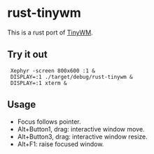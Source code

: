 rust-tinywm
===========

This is a rust port of [TinyWM](http://incise.org/tinywm.html).

Try it out
-----------
```
 Xephyr -screen 800x600 :1 &
 DISPLAY=:1 ./target/debug/rust-tinywm &
 DISPLAY=:1 xterm &
```

Usage
--------
- Focus follows pointer.
- Alt+Button1, drag: interactive window move.
- Alt+Button3, drag: interactive window resize.
- Alt+F1: raise focused window.

